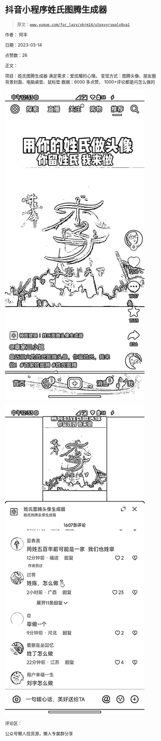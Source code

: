 # 抖音小程序姓氏图腾生成器

> 原文：[`www.yuque.com/for_lazy/xkrm14/utpxvyrvwalv8va1`](https://www.yuque.com/for_lazy/xkrm14/utpxvyrvwalv8va1)

作者： 阿丰

日期：2023-03-14

点赞数：26

正文：

项目：姓氏图腾生成器 满足需求：爱炫耀的心理。 变现方式：图腾头像、朋友圈背景封面、电脑桌垫、鼠标垫 数据：6000 多点赞， 1000+评论都是问怎么做的

![](img/ef6860c17fbc8d98871d00bf07f23d3f.png)  

![](img/8eab6c9429b2833ce5218cdde170eb22.png)  

评论区：

公众号懒人找资源，懒人专属群分享

